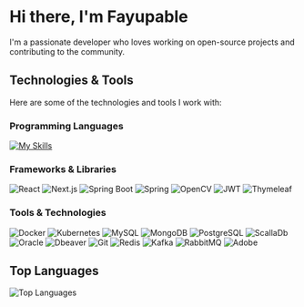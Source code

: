 # Hi there, I'm Fayupable

I'm a passionate developer who loves working on open-source projects and contributing to the community.

## Technologies & Tools
Here are some of the technologies and tools I work with:


### Programming Languages
[![My Skills](https://skillicons.dev/icons?i=java,py,cpp,ts,js)](https://skillicons.dev)

### Frameworks & Libraries
![React](https://img.shields.io/badge/-React-61DAFB?style=flat&logo=react&logoColor=black)
![Next.js](https://img.shields.io/badge/-Next.js-000000?style=flat&logo=nextdotjs&logoColor=white)
![Spring Boot](https://img.shields.io/badge/-Spring%20Boot-6DB33F?style=flat&logo=spring-boot&logoColor=white)
![Spring](https://img.shields.io/badge/spring-%236DB33F.svg?style=flat&logo=spring&logoColor=white)
![OpenCV](https://img.shields.io/badge/opencv-%23white.svg?style=flat&logo=opencv&logoColor=white)
![JWT](https://img.shields.io/badge/JWT-black?style=flat&logo=JSON%20web%20tokens)
![Thymeleaf](https://img.shields.io/badge/Thymeleaf-%23005C0F.svg?style=flat&logo=Thymeleaf&logoColor=white)



### Tools & Technologies
![Docker](https://img.shields.io/badge/-Docker-2496ED?style=flat&logo=docker&logoColor=white)
![Kubernetes](https://img.shields.io/badge/-Kubernetes-326CE5?style=flat&logo=kubernetes&logoColor=white)
![MySQL](https://img.shields.io/badge/-MySQL-4479A1?style=flat&logo=mysql&logoColor=white)
![MongoDB](https://img.shields.io/badge/-MongoDB-47A248?style=flat&logo=mongodb&logoColor=white)
![PostgreSQL](https://img.shields.io/badge/-PostgreSQL-336791?style=flat&logo=postgresql&logoColor=white)
![ScallaDb](https://img.shields.io/badge/Scylla%20DB-6CD5E7?style=flat&logo=scylladb&logoColor=000)
![Oracle](https://img.shields.io/badge/Oracle-F80000?style=flat&logo=oracle&logoColor=white)
![Dbeaver](https://img.shields.io/badge/DBeaver-000000?style=flat&logo=dbeaver&logoColor=white)
![Git](https://img.shields.io/badge/-Git-F05032?style=flat&logo=git&logoColor=white)
![Redis](https://img.shields.io/badge/-Redis-DC382D?style=flat&logo=redis&logoColor=white)
![Kafka](https://img.shields.io/badge/-Kafka-231F20?style=flat&logo=apache-kafka&logoColor=white)
![RabbitMQ](https://img.shields.io/badge/Rabbitmq-FF6600?style=flat&logo=rabbitmq&logoColor=white)
![Adobe](https://img.shields.io/badge/adobe-%23FF0000.svg?style=flat&logo=adobe&logoColor=white)



## Top Languages

![Top Languages](https://github-readme-stats.vercel.app/api/top-langs/?username=Fayupable&layout=compact&theme=radical)
